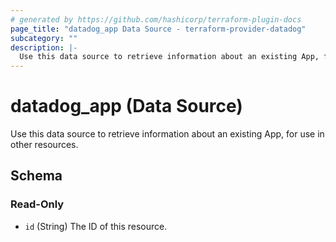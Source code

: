 ```yaml
---
# generated by https://github.com/hashicorp/terraform-plugin-docs
page_title: "datadog_app Data Source - terraform-provider-datadog"
subcategory: ""
description: |-
  Use this data source to retrieve information about an existing App, for use in other resources.
---
```


# datadog_app (Data Source)

Use this data source to retrieve information about an existing App, for use in other resources.



<!-- schema generated by tfplugindocs -->
## Schema

### Read-Only

- `id` (String) The ID of this resource.
